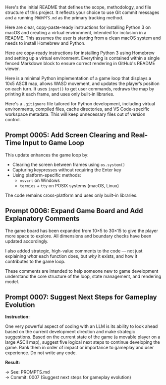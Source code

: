 Here's the initial README that defines the scope, methodology, and file structure of this project. It reflects your choice to use Git commit messages and a running `PROMPTS.md` as the primary tracking method.

Here are clear, copy-paste-ready instructions for installing Python 3 on macOS and creating a virtual environment, intended for inclusion in a README. This assumes the user is starting from a clean macOS system and needs to install Homebrew and Python.

Here are copy-ready instructions for installing Python 3 using Homebrew and setting up a virtual environment. Everything is contained within a single fenced Markdown block to ensure correct rendering in GitHub's README viewer.

Here is a minimal Python implementation of a game loop that displays a 10x5 ASCII map, allows WASD movement, and updates the player’s position on each turn. It uses `input()` to get user commands, redraws the map by printing it each frame, and uses only built-in libraries.

Here's a `.gitignore` file tailored for Python development, including virtual environments, compiled files, cache directories, and VS Code-specific workspace metadata. This will keep unnecessary files out of version control.

## Prompt 0005: Add Screen Clearing and Real-Time Input to Game Loop

This update enhances the game loop by:
- Clearing the screen between frames using `os.system()`
- Capturing keypresses without requiring the Enter key
- Using platform-specific methods:
  - `msvcrt` on Windows
  - `termios` + `tty` on POSIX systems (macOS, Linux)

The code remains cross-platform and uses only built-in libraries.

## Prompt 0006: Expand Game Board and Add Explanatory Comments

The game board has been expanded from 10×5 to 30×15 to give the player more space to explore. All dimensions and boundary checks have been updated accordingly.

I also added strategic, high-value comments to the code — not just explaining *what* each function does, but *why* it exists, and how it contributes to the game loop.

These comments are intended to help someone new to game development understand the core structure of the loop, state management, and rendering model.

## Prompt 0007: Suggest Next Steps for Gameplay Evolution

**Instruction:**

One very powerful aspect of coding with an LLM is its ability to look ahead based on the current development direction and make strategic suggestions. Based on the current state of the game (a movable player on a large ASCII map), suggest five logical next steps to continue developing the game. Rank them in order of impact or importance to gameplay and user experience. Do not write any code.

**Result:**

→ See: PROMPTS.md  
→ Commit: 0007 (Suggest next steps for gameplay evolution)



